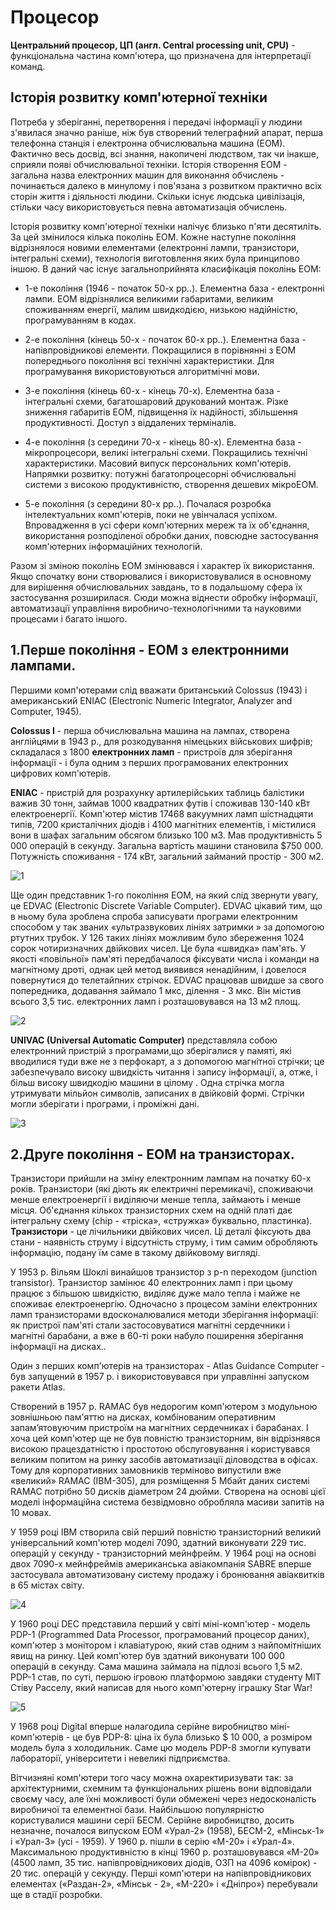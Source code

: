 # Процесор 
**Центральний процесор, ЦП (англ. Central processing unit, CPU)**  - функціональна частина комп'ютера, що призначена для інтерпретації команд. 

## Історія розвитку комп'ютерної техніки

Потреба у зберіганні, перетворення і передачі інформації у людини з'явилася значно раніше, ніж був створений телеграфний апарат, перша телефонна станція і електронна обчислювальна машина (ЕОМ). Фактично весь досвід, всі знання, накопичені людством, так чи інакше, сприяли появі обчислювальної техніки. Історія створення ЕОМ - загальна назва електронних машин для виконання обчислень -  починається далеко в минулому і пов'язана з розвитком практично всіх сторін життя і діяльності людини. Скільки існує людська цивілізація, стільки часу використовується певна автоматизація обчислень.

Історія розвитку комп'ютерної техніки налічує близько п'яти десятиліть. За цей змінилося кілька поколінь ЕОМ. Кожне наступне покоління відрізнялося новими елементами (електронні лампи, транзистори, інтегральні схеми), технологія виготовлення яких була принципово іншою. В даний час існує загальноприйнята класифікація поколінь ЕОМ:

- 1-е покоління (1946 - початок 50-х рр..). Елементна база - електронні лампи. ЕОМ відрізнялися великими габаритами, великим споживанням енергії, малим швидкодією, низькою надійністю, програмуванням в кодах.

- 2-е покоління (кінець 50-х - початок 60-х рр..). Елементна база - напівпровідникові елементи. Покращилися в порівнянні з ЕОМ попереднього покоління всі технічні характеристики. Для програмування використовуються алгоритмічні мови.

- 3-е покоління (кінець 60-х - кінець 70-х). Елементна база - інтегральні схеми, багатошаровий друкований монтаж. Різке зниження габаритів ЕОМ, підвищення їх надійності, збільшення продуктивності. Доступ з віддалених терміналів.

- 4-е покоління (з середини 70-х - кінець 80-х). Елементна база - мікропроцесори, великі інтегральні схеми. Покращились технічні характеристики. Масовий випуск персональних комп'ютерів. Напрямки розвитку: потужні багатопроцесорні обчислювальні системи з високою продуктивністю, створення дешевих мікроЕОМ.

- 5-е покоління (з середини 80-х рр..). Почалася розробка інтелектуальних комп'ютерів, поки не увінчалася успіхом. Впровадження в усі сфери комп'ютерних мереж та їх об'єднання, використання розподіленої обробки даних, повсюдне застосування комп'ютерних інформаційних технологій.

Разом зі зміною поколінь ЕОМ змінювався і характер їх використання. Якщо спочатку вони створювалися і використовувалися в основному для вирішення обчислювальних завдань, то в подальшому сфера їх застосування розширилася. Сюди можна віднести обробку інформації, автоматизації управління виробничо-технологічними та науковими процесами і багато іншого.
## 1.Перше покоління - ЕОМ з електронними лампами.
Першими комп'ютерами слід вважати британський Colossus (1943) і американський ENIAC (Electronic Numeric Integrator, Analyzer and Computer, 1945).

**Colossus I** - перша обчислювальна машина на лампах, створена англійцями в 1943 р., для розкодування німецьких військових шифрів; складалася з 1800 **електронних ламп** - пристроїв для зберігання інформації -  і була одним з перших програмованих електронних цифрових комп'ютерів.

**ENIAC** - пристрій для розрахунку артилерійських таблиць балістики важив 30 тонн, займав 1000 квадратних футів і споживав 130-140 кВт електроенергії. Комп'ютер містив 17468 вакуумних ламп шістнадцяти типів, 7200 кристалічних діодів і 4100 магнітних елементів, і містилися вони в шафах загальним обсягом близько 100 м3. Мав продуктивність 5 000 операцій в секунду. Загальна вартість машини становила $750 000. Потужність споживання - 174 кВт, загальний займаний простір - 300 м2.

![1](https://elearning.sumdu.edu.ua/free_content/lectured:1a259358378153792bb8645df287e86d790fc40d/20160903092057/44763/file-assets/1_7.jpg)

Ще один представник 1-го покоління ЕОМ, на який слід звернути увагу, це EDVAC (Electronic Discrete Variable Computer). EDVAC цікавий тим, що в ньому була зроблена спроба записувати програми електронним способом у так званих «ультразвукових лініях затримки » за допомогою ртутних трубок. У 126 таких лініях можливим було збереження 1024 сорок чотиризначних двійкових чисел. Це була «швидка» пам'ять. У якості «повільної» пам'яті передбачалося фіксувати числа і команди на магнітному дроті, однак цей метод виявився ненадійним, і довелося повернутися до телетайпних стрічок. EDVAC працював швидше за свого попередника, додавання займало 1 мкс, ділення - 3 мкс. Він містив всього 3,5 тис. електронних ламп і розташовувався на 13 м2 площ. 

![2](https://elearning.sumdu.edu.ua/free_content/lectured:1a259358378153792bb8645df287e86d790fc40d/20160903092057/44763/index_html_11875406.png)

**UNIVAC (Universal Automatic Computer)** представляла собою електронний пристрій з програмами,що зберігалися у памяті, які вводилися туди вже не з перфокарт, а з допомогою магнітної стрічки; це забезпечувало високу швидкість читання і запису інформації, а, отже, і більш високу швидкодію машини в цілому . Одна стрічка могла утримувати мільйон символів, записаних в двійковій формі. Стрічки могли зберігати і програми, і проміжні дані.

![3](https://elearning.sumdu.edu.ua/free_content/lectured:1a259358378153792bb8645df287e86d790fc40d/20160903092057/44763/file-assets/1_8b.jpg)


## 2.Друге покоління - ЕОМ на транзисторах.

Транзистори прийшли на зміну електронним лампам на початку 60-х років. Транзистори (які діють як електричні перемикачі), споживаючи менше електроенергії і виділяючи менше тепла, займають і менше місця. Об'єднання кількох транзисторних схем на одній платі дає інтегральну схему (chip - «тріска», «стружка» буквально, пластинка). **Транзистори** - це лічильники двійкових чисел. Ці деталі фіксують два стани - наявність струму і відсутність струму, і тим самим обробляють інформацію, подану їм саме в такому двійковому вигляді.

У 1953 р. Вільям Шоклі винайшов транзистор з p-n переходом (junction transistor). Транзистор замінює 40 електронних ламп і при цьому працює з більшою швидкістю, виділяє дуже мало тепла і майже не споживає електроенергію. Одночасно з процесом заміни електронних ламп транзисторами вдосконалювалися методи зберігання інформації: як пристрої пам'яті стали застосовуватися магнітні сердечники і магнітні барабани, а вже в 60-ті роки набуло поширення зберігання інформації на дисках..

Один з перших комп'ютерів на транзисторах - Atlas Guidance Computer - був запущений в 1957 р. і використовувався при управлінні запуском ракети Atlas.

Створений в 1957 р. RAMAC був недорогим комп'ютером з модульною зовнішньою пам'яттю на дисках, комбінованим оперативним запам’ятовуючим пристроїм на магнітних сердечниках і барабанах. І хоча цей комп'ютер ще не був повністю транзисторним, він відрізнявся високою працездатністю і простотою обслуговування і користувався великим попитом на ринку засобів автоматизації діловодства в офісах. Тому для корпоративних замовників терміново випустили вже «великий» RAMAC (IBM-305), для розміщення 5 Мбайт даних системі RAMAC потрібно 50 дисків діаметром 24 дюйми. Створена на основі цієї моделі інформаційна система безвідмовно обробляла масиви запитів на 10 мовах.

У 1959 році IBM створила свій перший повністю транзисторний великий універсальний комп'ютер моделі 7090, здатний виконувати 229 тис. операцій у секунду - транзисторний мейнфрейм. У 1964 році на основі двох 7090-х мейнфреймів американська авіакомпанія SABRE вперше застосувала автоматизовану систему продажу і бронювання авіаквитків в 65 містах світу.

![4](https://elearning.sumdu.edu.ua/free_content/lectured:1a259358378153792bb8645df287e86d790fc40d/20160903092057/44763/file-assets/1_9a.jpg) 

У 1960 році DEC представила перший у світі міні-комп'ютер - модель PDP-1 (Programmed Data Processor, програмований процесор даних), комп'ютер з монітором і клавіатурою, який став одним з найпомітніших явищ на ринку. Цей комп'ютер був здатний виконувати 100 000 операцій в секунду. Сама машина займала на підлозі всього 1,5 м2. PDP-1 став, по суті, першою ігровою платформою завдяки студенту MIT Стіву Расселу, який написав для нього комп'ютерну іграшку Star War!

![5](https://elearning.sumdu.edu.ua/free_content/lectured:1a259358378153792bb8645df287e86d790fc40d/20160903092057/44763/index_html_7fca9418.jpg)

У 1968 році Digital вперше налагодила серійне виробництво міні-комп'ютерів - це був PDP-8: ціна їх була близько $ 10 000, а розміром модель була з холодильник. Саме цю модель PDP-8 змогли купувати лабораторії, університети і невеликі підприємства.

Вітчизняні комп'ютери того часу можна охаректиризувати так: за архітектурними, схемним та функціональних рішень вони відповідали своєму часу, але їхні можливості були обмежені через недосконалість виробничої та елементної бази. Найбільшою популярністю користувалися машини серії БЕСМ. Серійне виробництво, досить незначне, почалося випуском ЕОМ «Урал-2» (1958), БЕСМ-2, «Мінськ-1» і «Урал-3» (усі - 1959). У 1960 р. пішли в серію «М-20» і «Урал-4». Максимальною продуктивністю в кінці 1960 р. розташовувався «М-20» (4500 ламп, 35 тис. напівпровідникових діодів, ОЗП на 4096 комірок) - 20 тис. операцій у секунду. Перші комп'ютери на напівпровідникових елементах («Раздан-2», «Мінськ - 2», «М-220» і «Дніпро») перебували ще в стадії розробки.


